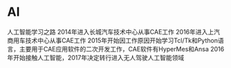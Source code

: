 # AI
人工智能学习之路
2014年进入长城汽车技术中心从事CAE工作
2016年进入上汽商用车技术中心从事CAE工作
2015年开始因工作原因开始学习Tcl/Tk和Python语言，主要用于CAE应用软件的二次开发工作，CAE软件有HyperMes和Ansa
2016年开始接触人工智能，2017年决定转行进入无人驾驶人工智能领域


